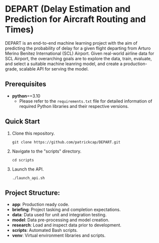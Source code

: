 # DEPART (Delay Estimation and Prediction for Aircraft Routing and Times)
DEPART is an end-to-end machine learning project with the aim of predicting the probability of delay for a given flight departing from Arturo Merino Benitez International (SCL) Airport. Given real-world airline data for SCL Airport, the overarching goals are to explore the data, train, evaluate, and select a suitable machine leanring model, and create a production-grade, scalable API for serving the model.

## Prerequisites
- **python**==3.10
    - Please refer to the ```requirements.txt``` file for detailed information of required Python libraries and their respective versions.

## Quick Start
1. Clone this repository.
    ```
    git clone https://github.com/patrickcap/DEPART.git
    ```
2. Navigate to the "scripts" directory.
    ```
    cd scripts
    ```
3. Launch the API.
    ```
    ./launch_api.sh
    ```

## Project Structure:
- **app**: Production ready code.
- **briefing**: Project tasking and completion expectations.
- **data**: Data used for unit and integration testing.
- **model**: Data pre-processing and model creation.
- **research**: Load and inspect data prior to development.
- **scripts**: Automated Bash scripts.
- **venv**: Virtual environment libraries and scripts.
